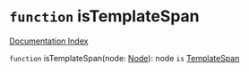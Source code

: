 # `function` isTemplateSpan

[Documentation Index](../README.md)

`function` isTemplateSpan(node: [Node](../interface.Node/README.md)): node `is` [TemplateSpan](../interface.TemplateSpan/README.md)